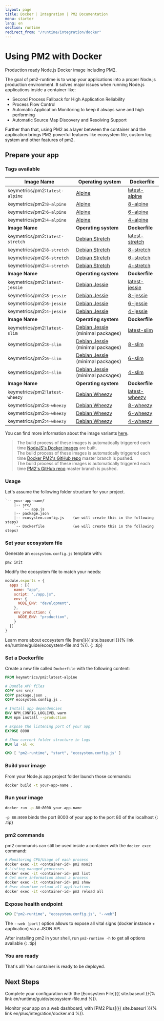 ```yaml
---
layout: page
title: Docker | Integration | PM2 Documentation
menu: starter
lang: en
section: runtime
redirect_from: "/runtime/integration/docker"
---
```


# Using PM2 with Docker

Production ready Node.js Docker image including PM2.

The goal of pm2-runtime is to wrap your applications into a proper Node.js production environment. It solves major issues when running Node.js applications inside a container like:

- Second Process Fallback for High Application Reliability
- Process Flow Control
- Automatic Application Monitoring to keep it always sane and high performing
- Automatic Source Map Discovery and Resolving Support

Further than that, using PM2 as a layer between the container and the application brings PM2 powerful features like ecosystem file, custom log system and other features of pm2.

## Prepare your app

### Tags available

**Image Name** | **Operating system** | **Dockerfile**
---|---|---
keymetrics/pm2:`latest-alpine`|[Alpine](https://www.alpinelinux.org/about/)|[latest-alpine](https://github.com/keymetrics/docker-pm2/blob/master/tags/latest/alpine/Dockerfile)
keymetrics/pm2:`8-alpine`|[Alpine](https://www.alpinelinux.org/about/)|[8-alpine](https://github.com/keymetrics/docker-pm2/blob/master/tags/8/alpine/Dockerfile)
keymetrics/pm2:`6-alpine`|[Alpine](https://www.alpinelinux.org/about/)|[6-alpine](https://github.com/keymetrics/docker-pm2/blob/master/tags/6/alpine/Dockerfile)
keymetrics/pm2:`4-alpine`|[Alpine](https://www.alpinelinux.org/about/)|[4-alpine](https://github.com/keymetrics/docker-pm2/blob/master/tags/4/alpine/Dockerfile)
**Image Name** | **Operating system** | **Dockerfile**
keymetrics/pm2:`latest-stretch`|[Debian Stretch](https://wiki.debian.org/DebianStretch)|[latest-stretch](https://github.com/keymetrics/docker-pm2/blob/master/tags/latest/stretch/Dockerfile)
keymetrics/pm2:`8-stretch`|[Debian Stretch](https://wiki.debian.org/DebianStretch)|[8-stretch](https://github.com/keymetrics/docker-pm2/blob/master/tags/8/stretch/Dockerfile)
keymetrics/pm2:`6-stretch`|[Debian Stretch](https://wiki.debian.org/DebianStretch)|[6-stretch](https://github.com/keymetrics/docker-pm2/blob/master/tags/6/stretch/Dockerfile)
keymetrics/pm2:`4-stretch`|[Debian Stretch](https://wiki.debian.org/DebianStretch)|[4-stretch](https://github.com/keymetrics/docker-pm2/blob/master/tags/4/stretch/Dockerfile)
**Image Name** | **Operating system** | **Dockerfile**
keymetrics/pm2:`latest-jessie`|[Debian Jessie](https://wiki.debian.org/DebianJessie)|[latest-jessie](https://github.com/keymetrics/docker-pm2/blob/master/tags/latest/jessie/Dockerfile)
keymetrics/pm2:`8-jessie`|[Debian Jessie](https://wiki.debian.org/DebianJessie)|[8-jessie](https://github.com/keymetrics/docker-pm2/blob/master/tags/8/jessie/Dockerfile)
keymetrics/pm2:`6-jessie`|[Debian Jessie](https://wiki.debian.org/DebianJessie)|[6-jessie](https://github.com/keymetrics/docker-pm2/blob/master/tags/6/jessie/Dockerfile)
keymetrics/pm2:`4-jessie`|[Debian Jessie](https://wiki.debian.org/DebianJessie)|[4-jessie](https://github.com/keymetrics/docker-pm2/blob/master/tags/4/jessie/Dockerfile)
**Image Name** | **Operating system** | **Dockerfile**
keymetrics/pm2:`latest-slim`|[Debian Jessie](https://wiki.debian.org/DebianJessie) (minimal packages)|[latest-slim](https://github.com/keymetrics/docker-pm2/blob/master/tags/latest/slim/Dockerfile)
keymetrics/pm2:`8-slim`|[Debian Jessie](https://wiki.debian.org/DebianJessie) (minimal packages)|[8-slim](https://github.com/keymetrics/docker-pm2/blob/master/tags/8/slim/Dockerfile)
keymetrics/pm2:`6-slim`|[Debian Jessie](https://wiki.debian.org/DebianJessie) (minimal packages)|[6-slim](https://github.com/keymetrics/docker-pm2/blob/master/tags/6/slim/Dockerfile)
keymetrics/pm2:`4-slim`|[Debian Jessie](https://wiki.debian.org/DebianJessie) (minimal packages)|[4-slim](https://github.com/keymetrics/docker-pm2/blob/master/tags/4/slim/Dockerfile)
**Image Name** | **Operating system** | **Dockerfile**
keymetrics/pm2:`latest-wheezy`|[Debian Wheezy](https://wiki.debian.org/DebianWheezy)|[latest-wheezy](https://github.com/keymetrics/docker-pm2/blob/master/tags/latest/wheezy/Dockerfile)
keymetrics/pm2:`8-wheezy`|[Debian Wheezy](https://wiki.debian.org/DebianWheezy)|[8-wheezy](https://github.com/keymetrics/docker-pm2/blob/master/tags/8/wheezy/Dockerfile)
keymetrics/pm2:`6-wheezy`|[Debian Wheezy](https://wiki.debian.org/DebianWheezy)|[6-wheezy](https://github.com/keymetrics/docker-pm2/blob/master/tags/6/wheezy/Dockerfile)
keymetrics/pm2:`4-wheezy`|[Debian Wheezy](https://wiki.debian.org/DebianWheezy)|[4-wheezy](https://github.com/keymetrics/docker-pm2/blob/master/tags/4/wheezy/Dockerfile)

You can find more information about the image variants [here](https://github.com/nodejs/docker-node#image-variants).

> The build process of these images is automatically triggered each time [NodeJS's Docker images](https://hub.docker.com/r/library/node/tags/) are built.  
The build process of these images is automatically triggered each time [Docker PM2's GitHub repo](https://github.com/keymetrics/docker-pm2) master branch is pushed.  
The build process of these images is automatically triggered each time [PM2's GitHub repo](https://github.com/Unitech/pm2) master branch is pushed.  

### Usage

Let's assume the following folder structure for your project.

```
`-- your-app-name/
    |-- src/
        `-- app.js
    |-- package.json
    |-- ecosystem.config.js    (we will create this in the following steps)
    `-- Dockerfile             (we will create this in the following steps)
```

### Set your ecosystem file

Generate an `ecosystem.config.js` template with:

```bash
pm2 init
```

Modify the ecosystem file to match your needs:

```javascript
module.exports = {
  apps : [{
    name: "app",
    script: "./app.js",
    env: {
      NODE_ENV: "development",
    },
    env_production: {
      NODE_ENV: "production",
    }
  }]
}
```

 Learn more about ecosystem file [here]({{ site.baseurl }}{% link en/runtime/guide/ecosystem-file.md %}).
{: .tip}

### Set a Dockerfile

Create a new file called `Dockerfile` with the following content:

```dockerfile
FROM keymetrics/pm2:latest-alpine

# Bundle APP files
COPY src src/
COPY package.json .
COPY ecosystem.config.js .

# Install app dependencies
ENV NPM_CONFIG_LOGLEVEL warn
RUN npm install --production

# Expose the listening port of your app
EXPOSE 8000

# Show current folder structure in logs
RUN ls -al -R

CMD [ "pm2-runtime", "start", "ecosystem.config.js" ]
```

### Build your image

From your Node.js app project folder launch those commands:

```bash
docker build -t your-app-name .
```

### Run your image

```bash
docker run -p 80:8000 your-app-name
```

 `-p 80:8000` binds the port 8000 of your app to the port 80 of the localhost
{: .tip}

### pm2 commands

pm2 commands can still be used inside a container with the `docker exec` command:

```bash
# Monitoring CPU/Usage of each process
docker exec -it <container-id> pm2 monit
# Listing managed processes
docker exec -it <container-id> pm2 list
# Get more information about a process
docker exec -it <container-id> pm2 show
# 0sec downtime reload all applications
docker exec -it <container-id> pm2 reload all
```

### Expose health endpoint

```Dockerfile
CMD ["pm2-runtime", "ecosystem.config.js", "--web"]
```

The `--web [port]` option allows to expose all vital signs (docker instance + application) via a JSON API.

 After installing pm2 in your shell, run `pm2-runtime -h` to get all options available
{: .tip}

### You are ready

That's all! Your container is ready to be deployed.

## Next Steps

Complete your configuration with the [Ecosystem File]({{ site.baseurl }}{% link en/runtime/guide/ecosystem-file.md %}).

Monitor your app on a web dashboard, with [PM2 Plus]({{ site.baseurl }}{% link en/plus/integration/docker.md %}).
